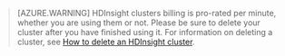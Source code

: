 

> [AZURE.WARNING]
> HDInsight clusters billing is pro-rated per minute, whether you are using them or not. Please be sure to delete your cluster after you have finished using it. For information on deleting a cluster, see [How to delete an HDInsight cluster](/documentation/articles/hdinsight-delete-cluster/).
> 
> 


